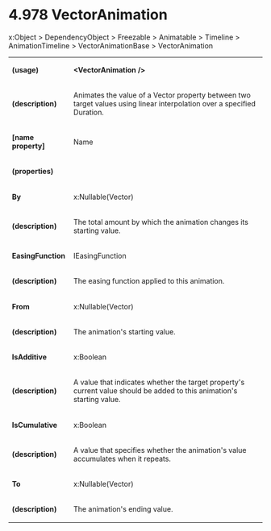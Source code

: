 <html dir="LTR" xmlns:mshelp="http://msdn.microsoft.com/mshelp" xmlns:ddue="http://ddue.schemas.microsoft.com/authoring/2003/5" xmlns:xlink="http://www.w3.org/1999/xlink" xmlns:tool="http://www.microsoft.com/tooltip"><body><input type="hidden" id="userDataCache" class="userDataStyle"><input type="hidden" id="hiddenScrollOffset"><img id="dropDownImage" style="display:none; height:0; width:0;" src="../local/drpdown.gif"><img id="dropDownHoverImage" style="display:none; height:0; width:0;" src="../local/drpdown_orange.gif"><img id="collapseImage" style="display:none; height:0; width:0;" src="../local/collapse.gif"><img id="expandImage" style="display:none; height:0; width:0;" src="../local/exp.gif"><img id="collapseAllImage" style="display:none; height:0; width:0;" src="../local/collall.gif"><img id="expandAllImage" style="display:none; height:0; width:0;" src="../local/expall.gif"><img id="copyImage" style="display:none; height:0; width:0;" src="../local/copycode.gif"><img id="copyHoverImage" style="display:none; height:0; width:0;" src="../local/copycodeHighlight.gif"><div id="header"><h1 class="heading">4.978 VectorAnimation</h1></div><div id="mainSection"><div id="mainBody"><div id="allHistory" class="saveHistory" onsave="saveAll()" onload="loadAll()"></div>




<p xmlns:wsd="http://wsdev.schemas.microsoft.com/authoring/2008/2" xmlns:msxsl="urn:schemas-microsoft-com:xslt" xmlns:script="urn:script" xmlns:build="urn:build">
<div id="sectionSection0" class="section" name="collapseableSection"><content xmlns="http://ddue.schemas.microsoft.com/authoring/2003/5" xmlns:wsd="http://wsdev.schemas.microsoft.com/authoring/2008/2" xmlns:msxsl="urn:schemas-microsoft-com:xslt" xmlns:script="urn:script" xmlns:build="urn:build">
				</content></div><div id="sectionSection1" class="section" name="collapseableSection"><content xmlns="http://ddue.schemas.microsoft.com/authoring/2003/5" xmlns:wsd="http://wsdev.schemas.microsoft.com/authoring/2008/2" xmlns:msxsl="urn:schemas-microsoft-com:xslt" xmlns:script="urn:script" xmlns:build="urn:build">
					<p xmlns="">
						<mshelp:link keywords="ede4c53c-28c9-420a-b2bb-74ad1d6320fd" tabindex="0">x:Object</mshelp:link> &gt; <mshelp:link keywords="6ca4c982-6a3c-4708-a5ca-065f010b3dc0" tabindex="0">DependencyObject</mshelp:link> &gt; <mshelp:link keywords="6cbb1c25-14d2-4bf1-b41e-2a38dd70b568" tabindex="0">Freezable</mshelp:link> &gt; <mshelp:link keywords="073905f4-5741-4cfd-bcae-b7005c39ac4e" tabindex="0">Animatable</mshelp:link> &gt; <mshelp:link keywords="31e90b3f-87d4-430d-a765-495fd98324b8" tabindex="0">Timeline</mshelp:link> &gt; <mshelp:link keywords="926dab2f-74f7-4717-852c-653810c8293f" tabindex="0">AnimationTimeline</mshelp:link> &gt; <mshelp:link keywords="94ca9971-06d0-477a-969c-ad8f804a070e" tabindex="0">VectorAnimationBase</mshelp:link> &gt; VectorAnimation</p>
					<p xmlns=""><b></b></p><table class="ProtocolAuthoredTable" xmlns=""><tr>
								<td>
									<p>
										<b>(usage)</b>
									</p>
								</td>
								<td>
									<p>
										<b>&lt;VectorAnimation /&gt;</b>
									</p>
								</td>
							</tr><tr>
							<td>
								<p>
									<b>(description)</b>
								</p>
							</td>
							<td>
								<p>Animates the value of a Vector property between two target values using linear interpolation over a specified Duration.</p>
							</td>
						</tr><tr>
							<td>
								<p>
									<b>[name property]</b>
								</p>
							</td>
							<td>
								<p>Name</p>
							</td>
						</tr><tr>
							<td>
								<p>
									<b>(properties)</b>
								</p>
							</td>
							<td>
							</td>
						</tr><tr>
							<td>
								<p>
									<b>By</b>
								</p>
							</td>
							<td>
								<p>
									<mshelp:link keywords="8bf1edad-181c-4ed7-acf8-cd4ac6b511fc" tabindex="0">x:Nullable</mshelp:link>(<mshelp:link keywords="9b9a82e7-3848-4aa8-b48b-051d6cd4e866" tabindex="0">Vector</mshelp:link>)</p>
							</td>
						</tr><tr>
							<td>
								<p>
									<b>(description)</b>
								</p>
							</td>
							<td>
								<p>The total amount by which the animation changes its starting value.</p>
							</td>
						</tr><tr>
							<td>
								<p>
									<b>EasingFunction</b>
								</p>
							</td>
							<td>
								<p>
									<mshelp:link keywords="b7e1aebf-fa46-4275-9080-393ecdec203a" tabindex="0">IEasingFunction</mshelp:link>
								</p>
							</td>
						</tr><tr>
							<td>
								<p>
									<b>(description)</b>
								</p>
							</td>
							<td>
								<p>The easing function applied to this animation.</p>
							</td>
						</tr><tr>
							<td>
								<p>
									<b>From</b>
								</p>
							</td>
							<td>
								<p>
									<mshelp:link keywords="8bf1edad-181c-4ed7-acf8-cd4ac6b511fc" tabindex="0">x:Nullable</mshelp:link>(<mshelp:link keywords="9b9a82e7-3848-4aa8-b48b-051d6cd4e866" tabindex="0">Vector</mshelp:link>)</p>
							</td>
						</tr><tr>
							<td>
								<p>
									<b>(description)</b>
								</p>
							</td>
							<td>
								<p>The animation's starting value.</p>
							</td>
						</tr><tr>
							<td>
								<p>
									<b>IsAdditive</b>
								</p>
							</td>
							<td>
								<p>
									<mshelp:link keywords="936164dd-836e-4cb8-9aab-8921de048dd2" tabindex="0">x:Boolean</mshelp:link>
								</p>
							</td>
						</tr><tr>
							<td>
								<p>
									<b>(description)</b>
								</p>
							</td>
							<td>
								<p>A value that indicates whether the target property's current value should be added to this animation's starting value.</p>
							</td>
						</tr><tr>
							<td>
								<p>
									<b>IsCumulative</b>
								</p>
							</td>
							<td>
								<p>
									<mshelp:link keywords="936164dd-836e-4cb8-9aab-8921de048dd2" tabindex="0">x:Boolean</mshelp:link>
								</p>
							</td>
						</tr><tr>
							<td>
								<p>
									<b>(description)</b>
								</p>
							</td>
							<td>
								<p>A value that specifies whether the animation's value accumulates when it repeats.</p>
							</td>
						</tr><tr>
							<td>
								<p>
									<b>To</b>
								</p>
							</td>
							<td>
								<p>
									<mshelp:link keywords="8bf1edad-181c-4ed7-acf8-cd4ac6b511fc" tabindex="0">x:Nullable</mshelp:link>(<mshelp:link keywords="9b9a82e7-3848-4aa8-b48b-051d6cd4e866" tabindex="0">Vector</mshelp:link>)</p>
							</td>
						</tr><tr>
							<td>
								<p>
									<b>(description)</b>
								</p>
							</td>
							<td>
								<p>The animation's ending value.</p>
							</td>
						</tr></table>
				</content></div><!--[if gte IE 5]>
			<tool:tip element="languageFilterToolTip" avoidmouse="false"/>
		<![endif]--></div><a name="feedback"></a><span></span></div></body></html>